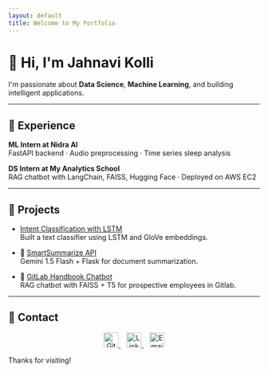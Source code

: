 ```yaml
---
layout: default
title: Welcome to My Portfolio
---
```


# 👋 Hi, I'm Jahnavi Kolli

I'm passionate about **Data Science**, **Machine Learning**, and building intelligent applications.

---

## 💼 Experience

**ML Intern at Nidra AI**  
FastAPI backend · Audio preprocessing · Time series sleep analysis  

**DS Intern at My Analytics School**  
RAG chatbot with LangChain, FAISS, Hugging Face · Deployed on AWS EC2

---

## 🚀 Projects

- [Intent Classification with LSTM](https://github.com/jahnavikolli/Intent-Classification-for-Conversational-AI-Systems)  
  Built a text classifier using LSTM and GloVe embeddings.

- 📄 [SmartSummarize API](https://github.com/jahnavikolli/llmSummaryGenerator)  
  Gemini 1.5 Flash + Flask for document summarization.

- 💬 [GitLab Handbook Chatbot](https://huggingface.co/spaces/jahnaviKolli/GitLabChatbotAssistant)  
  RAG chatbot with FAISS + T5 for prospective employees in Gitlab.

---

## 🔗 Contact

<div align="center">
<p align="center">
  <a href="https://github.com/jahnavikolli" target="_blank">
    <img src="https://cdn.jsdelivr.net/gh/devicons/devicon/icons/github/github-original.svg" height="30" alt="GitHub"/>
  </a>
  &nbsp;&nbsp;
  <a href="https://www.linkedin.com/in/jahnavi-kolli-b9a5081a0/" target="_blank">
    <img src="https://cdn.jsdelivr.net/gh/devicons/devicon/icons/linkedin/linkedin-original.svg" height="30" alt="LinkedIn"/>
  </a>
  &nbsp;&nbsp;
  <a href="mailto:jahnavi.kolli5@gmail.com">
    <img src="https://upload.wikimedia.org/wikipedia/commons/4/4e/Mail_%28iOS%29.svg" height="30" alt="Email"/>
  </a>
</p>

</div>


Thanks for visiting!
